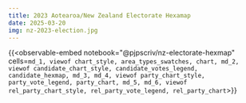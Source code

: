 ```yaml
---
title: 2023 Aotearoa/New Zealand Electorate Hexamap
date: 2025-03-20
img: nz-2023-election.jpg
---
```


{{<observable-embed
    notebook="@pjpscriv/nz-electorate-hexmap"
    cells=`
        md_1,
        viewof chart_style,
        area_types_swatches,
        chart,
        md_2,
        viewof candidate_chart_style,
        candidate_votes_legend,
        candidate_hexmap,
        md_3,
        md_4,
        viewof party_chart_style,
        party_vote_legend,
        party_chart,
        md_5,
        md_6,
        viewof rel_party_chart_style,
        rel_party_vote_legend,
        rel_party_chart
`>}}
